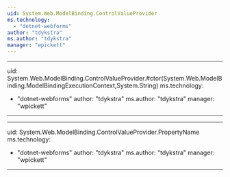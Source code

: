 ```yaml
---
uid: System.Web.ModelBinding.ControlValueProvider
ms.technology: 
  - "dotnet-webforms"
author: "tdykstra"
ms.author: "tdykstra"
manager: "wpickett"
---
```


---
uid: System.Web.ModelBinding.ControlValueProvider.#ctor(System.Web.ModelBinding.ModelBindingExecutionContext,System.String)
ms.technology: 
  - "dotnet-webforms"
author: "tdykstra"
ms.author: "tdykstra"
manager: "wpickett"
---

---
uid: System.Web.ModelBinding.ControlValueProvider.PropertyName
ms.technology: 
  - "dotnet-webforms"
author: "tdykstra"
ms.author: "tdykstra"
manager: "wpickett"
---
